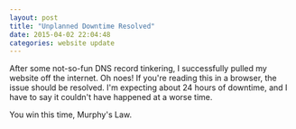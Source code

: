 ```yaml
---
layout: post
title: "Unplanned Downtime Resolved"
date: 2015-04-02 22:04:48
categories: website update
---
```


  After some not-so-fun DNS record tinkering, I successfully pulled my website off the internet. Oh
noes! If you're reading this in a browser, the issue should be resolved. I'm expecting about 24
hours of downtime, and I have to say it couldn't have happened at a worse time.

You win this time, Murphy's Law.
